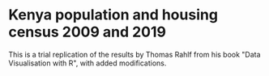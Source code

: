 # Kenya population and housing census 2009 and 2019
This is a trial replication of the results by Thomas Rahlf from his book "Data Visualisation with R", with added modifications.
